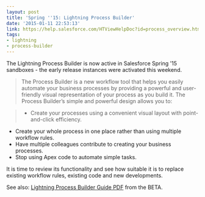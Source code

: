 ```yaml
---
layout: post
title: 'Spring ''15: Lightning Process Builder'
date: '2015-01-11 22:53:13'
link: https://help.salesforce.com/HTViewHelpDoc?id=process_overview.htm
tags:
- lightning
- process-builder
---
```


The Lightning Process Builder is now active in Salesforce Spring '15 sandboxes - the early release instances were activated this weekend.

>The Process Builder is a new workflow tool that helps you easily automate your business processes by providing a powerful and user-friendly visual representation of your process as you build it. The Process Builder’s simple and powerful design allows you to:

> * Create your processes using a convenient visual layout with point-and-click efficiency.
* Create your whole process in one place rather than using multiple workflow rules.
* Have multiple colleagues contribute to creating your business processes.
* Stop using Apex code to automate simple tasks.

It is time to review its functionality and see how suitable it is to replace existing workflow rules, existing code and new developments.

See also: [Lightning Process Builder Guide PDF](https://help.salesforce.com/servlet/servlet.FileDownload?file=015300000035wMDAAY) from the BETA.